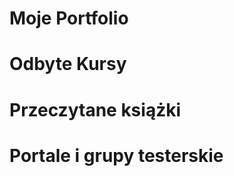 <h1> Moje Portfolio </h1>

<h1> Odbyte Kursy </h1>

<h1> Przeczytane książki </h1>

<h1> Portale i grupy testerskie </h1>

